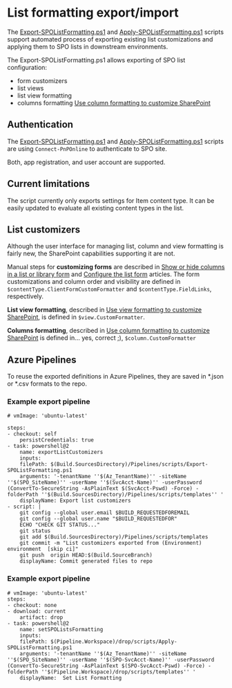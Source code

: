 # List formatting export/import 
The [Export-SPOListFormatting.ps1](tools/formatter-exportimport/Export-SPOListFormatting.ps1) and [Apply-SPOListFormatting.ps1](tools/formatter-exportimport/Apply-SPOListFormatting.ps1) scripts support automated process of exporting existing list customizations and applying them to SPO lists in downstream environments. 

The Export-SPOListFormatting.ps1 allows exporting of SPO list configuration: 
- form customizers
- list views
- list view formatting 
- columns formatting [Use column formatting to customize SharePoint](https://docs.microsoft.com/en-us/sharepoint/dev/declarative-customization/column-formatting)

## Authentication
The [Export-SPOListFormatting.ps1](tools/formatter-exportimport/Export-SPOListFormatting.ps1) and [Apply-SPOListFormatting.ps1](tools/formatter-exportimport/Apply-SPOListFormatting.ps1) scripts are using `Connect-PnPOnline` to authenticate to SPO site. 

Both, app registration, and user account are supported. 

## Current limitations
The script currently only exports settings for Item content type. It can be easily updated to evaluate all existing content types in the list.


## List  customizers
Although the user interface for managing list, column and view formatting is fairly new, the SharePoint capabilities supporting it are not. 
 
Manual steps for **customizing forms** are described in [Show or hide columns in a list or library form](https://docs.microsoft.com/en-us/sharepoint/dev/declarative-customization/list-form-conditional-show-hide) and [Configure the list form](https://docs.microsoft.com/en-us/sharepoint/dev/declarative-customization/list-form-configuration) articles. 
The form customizations and column order and visibility are defined in `$contentType.ClientFormCustomFormatter` and  `$contentType.FieldLinks`, respectively.

**List view formatting**, described in [Use view formatting to customize SharePoint](https://docs.microsoft.com/en-us/sharepoint/dev/declarative-customization/view-formatting), is defined in `$view.CustomFormatter`. 

**Columns formatting**, described in [Use column formatting to customize SharePoint](https://docs.microsoft.com/en-us/sharepoint/dev/declarative-customization/column-formatting) is defined in... yes, correct ;), `$column.CustomFormatter`

## Azure Pipelines
To reuse the exported definitions in Azure Pipelines, they are saved in *.json or *.csv formats to the repo. 

### Example export pipeline
```
# vmImage: 'ubuntu-latest'

steps:
- checkout: self
    persistCredentials: true
- task: powershell@2
    name: exportListCustomizers
    inputs:
    filePath: $(Build.SourcesDirectory)/Pipelines/scripts/Export-SPOListFormatting.ps1
    arguments: '-tenantName ''$(Az_TenantName)'' -siteName ''$(SPO_SiteName)'' -userName ''$(SvcAcct-Name)'' -userPassword (ConvertTo-SecureString -AsPlainText $(SvcAcct-Pswd) -Force) -folderPath ''$(Build.SourcesDirectory)/Pipelines/scripts/templates'' '
    displayName: Export list customizers   
- script: |
    git config --global user.email $BUILD_REQUESTEDFOREMAIL
    git config --global user.name "$BUILD_REQUESTEDFOR"
    ECHO "CHECK GIT STATUS..."
    git status
    git add $(Build.SourcesDirectory)/Pipelines/scripts/templates
    git commit -m "List customizers exported from (Environment) environment  [skip ci]"
    git push  origin HEAD:$(Build.SourceBranch)
    displayName: Commit generated files to repo
```
### Example export pipeline
```
# vmImage: 'ubuntu-latest'
steps:
- checkout: none
- download: current
    artifact: drop
- task: powershell@2
    name: setSPOListsFormatting
    inputs:
    filePath: $(Pipeline.Workspace)/drop/scripts/Apply-SPOListFormatting.ps1
    arguments: '-tenantName ''$(Az_TenantName)'' -siteName ''$(SPO_SiteName)'' -userName ''$(SPO-SvcAcct-Name)'' -userPassword (ConvertTo-SecureString -AsPlainText $(SPO-SvcAcct-Pswd) -Force) -folderPath ''$(Pipeline.Workspace)/drop/scripts/templates'' '
    displayName:  Set List Formatting
```
